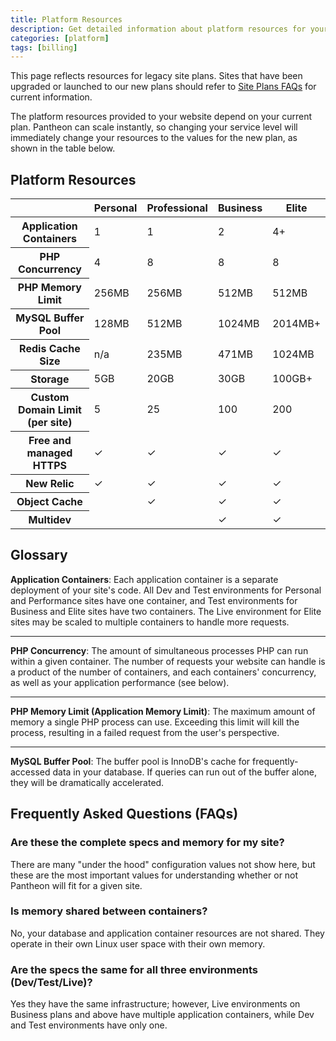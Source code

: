 ```yaml
---
title: Platform Resources
description: Get detailed information about platform resources for your Drupal or WordPress site.
categories: [platform]
tags: [billing]
---
```


This page reflects resources for legacy site plans. Sites that have been upgraded or launched to our new plans should refer to [Site Plans FAQs](/site-plans-faq/) for current information.

The platform resources provided to your website depend on your current plan. Pantheon can scale instantly, so changing your service level will immediately change your resources to the values for the new plan, as shown in the table below.

## Platform Resources

<table class="table table-condensed table-bordered">
    <thead class="thead-inverse">
      <tr>
        <th scope="row" class="thead-inverse"></th>
        <th>Personal</th>
        <th>Professional</th>
        <th>Business</th>
        <th>Elite</th>
      </tr>
    </thead>
    <tbody>
      <tr>
        <th scope="row" class="thead-inverse">Application Containers</th>
        <td>1</td>
        <td>1</td>
        <td>2</td>
        <td>4+</td>
      </tr>
      <tr>
        <th scope="row" class="thead-inverse">PHP Concurrency</th>
        <td>4</td>
        <td>8</td>
        <td>8</td>
        <td>8</td>
      </tr>
      <tr>
        <th scope="row" class="thead-inverse">PHP Memory Limit</th>
        <td>256MB</td>
        <td>256MB</td>
        <td>512MB</td>
        <td>512MB<Popover content="Up to 1024MB is available for certain Elite plans. <a href='https://pantheon.io/pantheon-elite-plans'>Learn more about Pantheon Elite Plans</a> and contact Sales for information about plans with custom resources." /></td>
      </tr>
      <tr>
        <th scope="row" class="thead-inverse">MySQL Buffer Pool</th>
        <td>128MB</td>
        <td>512MB</td>
        <td>1024MB</td>
        <td>2014MB+</td>
      </tr>
      <tr>
        <th scope="row" class="thead-inverse">Redis Cache Size</th>
        <td>n/a</td>
        <td>235MB</td>
        <td>471MB</td>
        <td>1024MB</td>
      </tr>
      <tr>
        <th scope="row" class="thead-inverse">Storage</th>
        <td>5GB</td>
        <td>20GB</td>
        <td>30GB</td>
        <td>100GB+</td>
      </tr>
      <tr>
        <th scope="row" class="thead-inverse">Custom Domain Limit (per site) <Popover content="For details, see <a href='/docs/domains/#custom-domains'>Domains and Redirects</a>." /></th>
        <td>5</td>
        <td>25</td>
        <td>100</td>
        <td>200</td>
      </tr>
      <tr>
        <th scope="row" class="thead-inverse">Free and managed HTTPS <Popover content="For details, see <a href='/docs/https/'>HTTPS on Pantheon's Global CDN</a>." /></th>
        <td>✓</td>
        <td>✓</td>
        <td>✓</td>
        <td>✓</td>
      </tr>
      <tr>
        <th scope="row" class="thead-inverse">New Relic <Popover content="For details, see <a href='/docs/new-relic/'>New Relic APM Pro</a>." /></th>
        <td>✓</td>
        <td>✓</td>
        <td>✓</td>
        <td>✓</td>
      </tr>
      <tr>
        <th scope="row" class="thead-inverse">Object Cache <Popover content="For details, see <a href='/docs/object-cache/'>Object Cache (formerly Redis) for Drupal or WordPress</a>." /></th>
        <td></td>
        <td>✓</td>
        <td>✓</td>
        <td>✓</td>
      </tr>
      <tr>
      <th scope="row" class="thead-inverse">Multidev <Popover content="All sites associated with an organization have access to <a href='/docs/multidev/'>Multidev</a>, regardless of plan." /></th>
        <td></td>
        <td></td>
        <td>✓</td>
        <td>✓</td>
      </tr>
    </tbody>
</table>

## Glossary

**Application Containers**: Each application container is a separate deployment of your site's code. All Dev and Test environments for Personal and Performance sites have one container, and Test environments for Business and Elite sites have two containers. The Live environment for Elite sites may be scaled to multiple containers to handle more requests.

<hr />

**PHP Concurrency**: The amount of simultaneous processes PHP can run within a given container. The number of requests your website can handle is a product of the number of containers, and each containers' concurrency, as well as your application performance (see below).

<hr />

**PHP Memory Limit (Application Memory Limit)**: The maximum amount of memory a single PHP process can use. Exceeding this limit will kill the process, resulting in a failed request from the user's perspective.

<hr />

**MySQL Buffer Pool**: The buffer pool is InnoDB's cache for frequently-accessed data in your database. If queries can run out of the buffer alone, they will be dramatically accelerated.

## Frequently Asked Questions (FAQs)

### Are these the complete specs and memory for my site?
There are many "under the hood" configuration values not show here, but these are the most important values for understanding whether or not Pantheon will fit for a given site.

### Is memory shared between containers?
No, your database and application container resources are not shared. They operate in their own Linux user space with their own memory.

### Are the specs the same for all three environments (Dev/Test/Live)?
Yes they have the same infrastructure; however, Live environments on Business plans and above have multiple application containers, while Dev and Test environments have only one.
